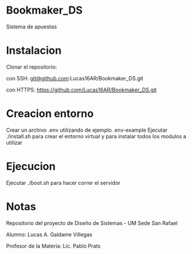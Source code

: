 # Bookmaker_DS
Sistema de apuestas 

# Instalacion
Clonar el repositorio: 
                      
con SSH: git@github.com:Lucas16AR/Bookmaker_DS.git

con HTTPS: https://github.com/Lucas16AR/Bookmaker_DS.git

# Creacion entorno
Crear un archivo .env utilizando de ejemplo .env-example
Ejecutar ./install.sh para crear el entorno virtual y para instalar todos los modulos a utilizar

# Ejecucion 
Ejecutar ./boot.sh para hacer correr el servidor

# Notas
Repositorio del proyecto de Diseño de Sistemas - UM Sede San Rafael

Alumno: Lucas A. Galdame Villegas

Profesor de la Materia: Lic. Pablo Prats
